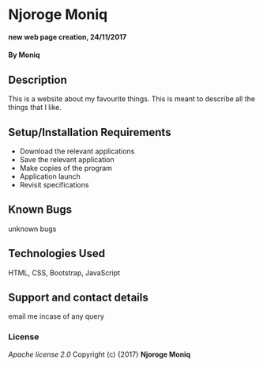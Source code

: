 # Njoroge Moniq
#### new web page creation, 24/11/2017
#### By **Moniq**
## Description
This is a website about my favourite things. This is meant to describe all the things that I like.
## Setup/Installation Requirements
* Download the relevant applications
* Save the relevant application
* Make copies of the program
* Application launch
* Revisit specifications
## Known Bugs
unknown bugs
## Technologies Used
HTML, CSS, Bootstrap, JavaScript
## Support and contact details
email me incase of any query
### License
*Apache license 2.0*
Copyright (c) {2017} **Njoroge Moniq**